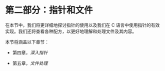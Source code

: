 # 第二部分：指针和文件

在本节中，我们将更详细地探讨指针的使用以及我们在 C 语言中使用指针的有效实现。我们还将查看各种配方，以更好地理解和处理文件及其内容。

本节将涵盖以下章节：

+   第四章，*深入指针*

+   第五章，*文件处理*
